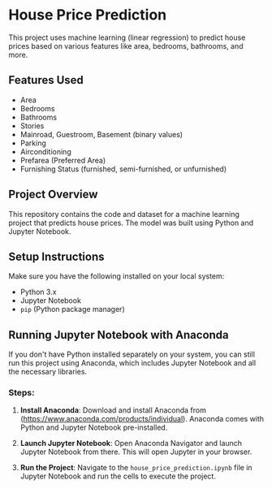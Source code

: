 # House Price Prediction

This project uses machine learning (linear regression) to predict house prices based on various features like area, bedrooms, bathrooms, and more.

## Features Used
- Area
- Bedrooms
- Bathrooms
- Stories
- Mainroad, Guestroom, Basement (binary values)
- Parking
- Airconditioning
- Prefarea (Preferred Area)
- Furnishing Status (furnished, semi-furnished, or unfurnished)

## Project Overview
This repository contains the code and dataset for a machine learning project that predicts house prices. The model was built using Python and Jupyter Notebook.

## Setup Instructions
Make sure you have the following installed on your local system:
- Python 3.x
- Jupyter Notebook
- `pip` (Python package manager)

## Running Jupyter Notebook with Anaconda

If you don't have Python installed separately on your system, you can still run this project using Anaconda, which includes Jupyter Notebook and all the necessary libraries.

### Steps:

1. **Install Anaconda**: Download and install Anaconda from (https://www.anaconda.com/products/individual). Anaconda comes with Python and Jupyter Notebook pre-installed.
   
2. **Launch Jupyter Notebook**: Open Anaconda Navigator and launch Jupyter Notebook from there. This will open Jupyter in your browser.

3. **Run the Project**: Navigate to the `house_price_prediction.ipynb` file in Jupyter Notebook and run the cells to execute the project.


